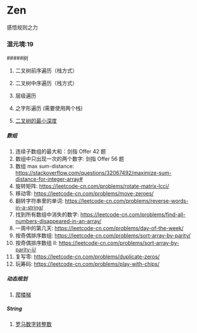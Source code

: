 # Zen
感悟规则之力



### 混元境:19

#####树

1. 二叉树前序遍历（栈方式）

2. 二叉树中序遍历（栈方式）

3. 层级遍历

4. 之字形遍历 (需要使用两个栈)

5. [二叉树的最小深度](https://leetcode-cn.com/problems/minimum-depth-of-binary-tree/) 

##### 数组

1. 连续子数组的最大和：剑指 Offer 42 题
2. 数组中只出现一次的两个数字: 剑指 Offer 56 题
3. 数组 max sum-distance: https://stackoverflow.com/questions/32067492/maximize-sum-distance-for-integer-array#
4. 旋转矩阵: https://leetcode-cn.com/problems/rotate-matrix-lcci/
5. 移动零: https://leetcode-cn.com/problems/move-zeroes/
6. 翻转字符串里的单词: https://leetcode-cn.com/problems/reverse-words-in-a-string/
7. 找到所有数组中消失的数字: https://leetcode-cn.com/problems/find-all-numbers-disappeared-in-an-array/
8. 一周中的第几天: https://leetcode-cn.com/problems/day-of-the-week/
9. 按奇偶排序数组: https://leetcode-cn.com/problems/sort-array-by-parity/
10. 按奇偶排序数组 II: https://leetcode-cn.com/problems/sort-array-by-parity-ii/
11. 复写零: https://leetcode-cn.com/problems/duplicate-zeros/
12. 玩筹码: https://leetcode-cn.com/problems/play-with-chips/

##### 动态规划

1. [爬楼梯](https://leetcode-cn.com/problems/climbing-stairs/) 

##### String

1. [罗马数字转整数]( https://leetcode-cn.com/problems/roman-to-integer/)

   